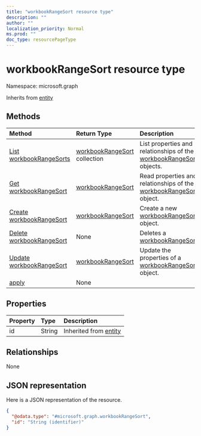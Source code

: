 ```yaml
---
title: "workbookRangeSort resource type"
description: ""
author: ""
localization_priority: Normal
ms.prod: ""
doc_type: resourcePageType
---
```


# workbookRangeSort resource type


Namespace: microsoft.graph




Inherits from [entity](../resources/entity.md)

## Methods
|Method|Return Type|Description|
|:---|:---|:---|
|[List workbookRangeSorts](../api/workbookrangesort-list.md)|[workbookRangeSort](../resources/workbookrangesort.md) collection|List properties and relationships of the [workbookRangeSort](../resources/workbookrangesort.md) objects.|
|[Get workbookRangeSort](../api/workbookrangesort-get.md)|[workbookRangeSort](../resources/workbookrangesort.md)|Read properties and relationships of the [workbookRangeSort](../resources/workbookrangesort.md) object.|
|[Create workbookRangeSort](../api/workbookrangesort-create.md)|[workbookRangeSort](../resources/workbookrangesort.md)|Create a new [workbookRangeSort](../resources/workbookrangesort.md) object.|
|[Delete workbookRangeSort](../api/workbookrangesort-delete.md)|None|Deletes a [workbookRangeSort](../resources/workbookrangesort.md).|
|[Update workbookRangeSort](../api/workbookrangesort-update.md)|[workbookRangeSort](../resources/workbookrangesort.md)|Update the properties of a [workbookRangeSort](../resources/workbookrangesort.md) object.|
|[apply](../api/workbookrangesort-apply.md)|None||

## Properties
|Property|Type|Description|
|:---|:---|:---|
|id|String| Inherited from [entity](../resources/entity.md)|

## Relationships
None

## JSON representation
Here is a JSON representation of the resource.
<!-- {
  "blockType": "resource",
  "keyProperty": "id",
  "@odata.type": "microsoft.graph.workbookRangeSort",
  "baseType": "microsoft.graph.entity",
  "openType": false
}
-->
``` json
{
  "@odata.type": "#microsoft.graph.workbookRangeSort",
  "id": "String (identifier)"
}
```

